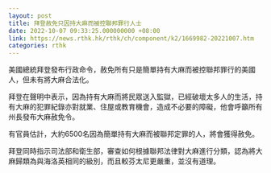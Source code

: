 ```yaml
---
layout: post
title: 拜登赦免只因持大麻而被控聯邦罪行人士
date: 2022-10-07 09:33:25.000000000 +08:00
link: https://news.rthk.hk/rthk/ch/component/k2/1669982-20221007.htm
categories: rthk
---
```


美國總統拜登發布行政命令，赦免所有只是簡單持有大麻而被控聯邦罪行的美國人，但未有將大麻合法化。

拜登在聲明中表示，因為持有大麻而將民眾送入監獄，已經破壞太多人的生活，持有大麻的犯罪紀錄亦對就業、住屋或教育機會，造成不必要的障礙，他會呼籲所有州長發布大麻赦免令。

有官員估計，大約6500名因為簡單持有大麻而被聯邦定罪的人，將會獲得赦免。

拜登同時指示司法部和衛生部，審查如何根據聯邦法律對大麻進行分類，認為將大麻歸類為與海洛英相同的級別，而且較芬太尼更嚴重，並沒有道理。

